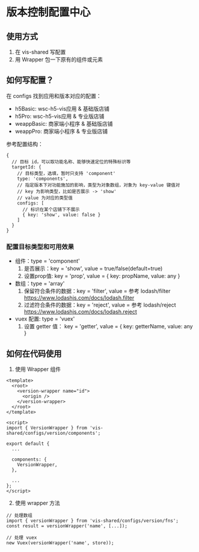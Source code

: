 # 版本控制配置中心

## 使用方式

1. 在 vis-shared 写配置
2. 用 Wrapper 包一下原有的组件或元素

## 如何写配置？

在 configs 找到应用和版本对应的配置：

- h5Basic: wsc-h5-vis应用 & 基础版店铺
- h5Pro: wsc-h5-vis应用 & 专业版店铺
- weappBasic: 商家端小程序 & 基础版店铺
- weappPro: 商家端小程序 & 专业版店铺

参考配置结构：

```
{
  // 目标 id，可以取功能名称、能够快速定位的特殊标识等
  targetId: {
    // 目标类型，选填，暂时只支持 'component'
    type: 'components',
    // 指定版本下对功能施加的影响，类型为对象数组，对象为 key-value 键值对
    // key 为影响类型，比如是否展示 -> 'show'
    // value 为对应的类型值
    configs: [
      // 标识在某个店铺下不展示
      { key: 'show', value: false }
    ]
  }
}

```

### 配置目标类型和可用效果

- 组件：type = 'component'
  1. 是否展示：key = 'show', value = true/false(default=true)
  2. 设置prop值: key = 'prop', value = { key: propName, value: any }
- 数组：type = 'array'
  1. 保留符合条件的数据：key = 'filter', value = 参考 lodash/filter https://www.lodashjs.com/docs/lodash.filter
  2. 过滤符合条件的数据：key = 'reject', value = 参考 lodash/reject https://www.lodashjs.com/docs/lodash.reject
- vuex 配置: type = 'vuex'
  1. 设置 getter 值： key = 'getter', value = { key: getterName, value: any }


## 如何在代码使用

1. 使用 Wrapper 组件

```
<template>
  <root>
    <version-wrapper name="id">
      <origin />
    </version-wrapper>
  </root>
</template>

<script>
import { VersionWrapper } from 'vis-shared/configs/version/components';

export default {
  ...

  components: {
    VersionWrapper,
  },

  ...
};
</script>
```

2. 使用 wrapper 方法

```
// 处理数组
import { versionWrapper } from 'vis-shared/configs/version/fns';
const result = versionWrapper('name', [...]);

// 处理 vuex
new Vuex(versionWrapper('name', store));
```
